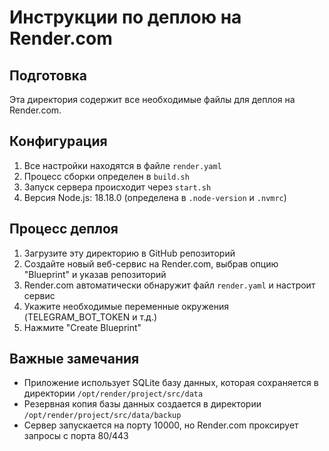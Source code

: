# Инструкции по деплою на Render.com

## Подготовка

Эта директория содержит все необходимые файлы для деплоя на Render.com.

## Конфигурация

1. Все настройки находятся в файле `render.yaml`
2. Процесс сборки определен в `build.sh`
3. Запуск сервера происходит через `start.sh`
4. Версия Node.js: 18.18.0 (определена в `.node-version` и `.nvmrc`)

## Процесс деплоя

1. Загрузите эту директорию в GitHub репозиторий
2. Создайте новый веб-сервис на Render.com, выбрав опцию "Blueprint" и указав репозиторий
3. Render.com автоматически обнаружит файл `render.yaml` и настроит сервис
4. Укажите необходимые переменные окружения (TELEGRAM_BOT_TOKEN и т.д.)
5. Нажмите "Create Blueprint"

## Важные замечания

- Приложение использует SQLite базу данных, которая сохраняется в директории `/opt/render/project/src/data`
- Резервная копия базы данных создается в директории `/opt/render/project/src/data/backup`
- Сервер запускается на порту 10000, но Render.com проксирует запросы с порта 80/443
